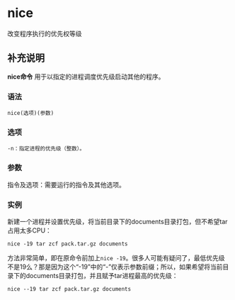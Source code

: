 nice
===

改变程序执行的优先权等级

## 补充说明

**nice命令** 用于以指定的进程调度优先级启动其他的程序。

###  语法

```shell
nice(选项)(参数)
```

###  选项

```shell
-n：指定进程的优先级（整数）。
```

###  参数

指令及选项：需要运行的指令及其他选项。

###  实例

新建一个进程并设置优先级，将当前目录下的documents目录打包，但不希望tar占用太多CPU：

```shell
nice -19 tar zcf pack.tar.gz documents
```

方法非常简单，即在原命令前加上`nice -19`。很多人可能有疑问了，最低优先级不是19么？那是因为这个“-19”中的“-”仅表示参数前缀；所以，如果希望将当前目录下的documents目录打包，并且赋予tar进程最高的优先级：

```shell
nice --19 tar zcf pack.tar.gz documents
```


<!-- Linux命令行搜索引擎：https://jaywcjlove.github.io/linux-command/ -->
